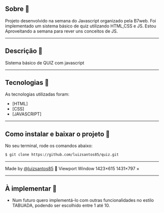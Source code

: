 <!-- <h1 align='center'>
  <img src='https://ik.imagekit.io/xc7bzbnt53/logo_HJ0ECC3Eq.svg'>
</h1> -->

## Sobre 📕

Projeto desenvolvido na semana do Javascript organizado pela B7web. Foi implementado um sistema básico de quiz utilizando HTML,CSS e JS. Estou Aproveitando a semana para rever uns conceitos de JS.

---

## Descrição :book:

Sistema básico de QUIZ com javascript

---

## Tecnologias 🚀

As tecnologias utilizadas foram:

-  [HTML]
-  [CSS]
-  [JAVASCRIPT]

---

## Como instalar e baixar o projeto 👷

No seu terminal, rode os comandos abaixo:

```bash
$ git clone https://github.com/luizsantos85/quiz.git

```

<!-- Instalar depêndencias e executar backend:
```bash
$ cd backend
$ npm install
$ npm start
``` -->

<!-- Instalar depêndencias e executar frontend:

```bash
$ cd ..
$ cd frontend
$ npm install
$ npm start
``` -->

---

Made by [@luizsantos85](https://github.com/luizsantos85) :rocket:
Viewport
Window
1423×615
1431×797
×

---

## À implementar 👷

-  Num futuro quero implementá-lo com outras funcionalidades no estilo TABUADA, podendo ser escolhido entre 1 até 10.
